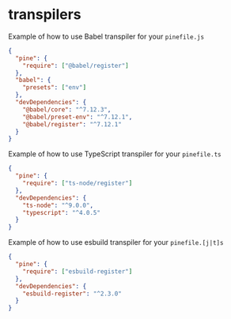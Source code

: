 # transpilers

Example of how to use Babel transpiler for your `pinefile.js`

```json
{
  "pine": {
    "require": ["@babel/register"]
  },
  "babel": {
    "presets": ["env"]
  },
  "devDependencies": {
    "@babel/core": "^7.12.3",
    "@babel/preset-env": "^7.12.1",
    "@babel/register": "^7.12.1"
  }
}
```

Example of how to use TypeScript transpiler for your `pinefile.ts`

```json
{
  "pine": {
    "require": ["ts-node/register"]
  },
  "devDependencies": {
    "ts-node": "^9.0.0",
    "typescript": "^4.0.5"
  }
}
```

Example of how to use esbuild transpiler for your `pinefile.[j|t]s`

```json
{
  "pine": {
    "require": ["esbuild-register"]
  },
  "devDependencies": {
    "esbuild-register": "^2.3.0"
  }
}
```
